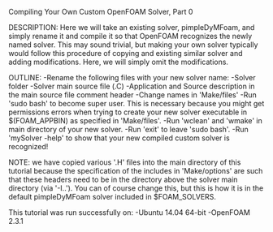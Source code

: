 Compiling Your Own Custom OpenFOAM Solver, Part 0

DESCRIPTION:
Here we will take an existing solver, pimpleDyMFoam, and simply rename it and compile it so that OpenFOAM recognizes the newly named solver. This may sound trivial, but making your own solver typically would follow this procedure of copying and existing similar solver and adding modifications. Here, we will simply omit the modifications.

OUTLINE:
-Rename the following files with your new solver name:
	-Solver folder
	-Solver main source file (.C)
	-Application and Source description in the main source file comment header
	-Change names in 'Make/files'
-Run 'sudo bash' to become super user. This is necessary because you might get permissions errors when trying to create your new solver executable in $(FOAM_APPBIN) as specified in 'Make/files'.
-Run 'wclean' and 'wmake' in main directory of your new solver.
-Run 'exit' to leave 'sudo bash'.
-Run 'mySolver -help' to show that your new compiled custom solver is recognized!

NOTE: we have copied various '.H' files into the main directory of this tutorial because the specification of the includes in 'Make/options' are such that these headers need to be in the directory above the solver main directory (via '-I..'). You can of course change this, but this is how it is in the default pimpleDyMFoam solver included in $FOAM_SOLVERS.

This tutorial was run successfully on:
-Ubuntu 14.04 64-bit
-OpenFOAM 2.3.1